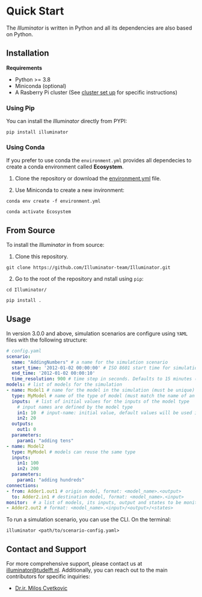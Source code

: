 # Quick Start

The *Illuminator* is written in Python and all its dependencies are also based on Python.

## Installation

**Requirements** 
- Python >= 3.8
- Miniconda (optional)
- A Rasberry Pi cluster (See [cluster set up](cluster-setup.md) for specific instructions)

### Using Pip

You can install the *Illuminator* directly from PYPI:

```shell
pip install illuminator
```

### Using Conda

If you prefer to use conda the `environment.yml` provides all dependecies to create a conda environment called **Ecosystem**.

1. Clone the repository or download the [environment.yml](https://github.com/Illuminator-team/Illuminator/blob/main/environment.yml) file.

2. Use Miniconda to create a new invironment:

```shell
conda env create -f environment.yml

conda activate Ecosystem
```


## From Source

To install the *Illuminator* in from source: 

1. Clone this repository. 

```shell
git clone https://github.com/Illuminator-team/Illuminator.git
```

2. Go to the root of the repository and nstall using `pip`:

```shell
cd Illuminator/

pip install .
```

## Usage

In version 3.0.0 and above, simulation scenarios are configure using `YAML` files with the following structure:

```yaml
# config.yaml
scenario:
  name: "AddingNumbers" # a name for the simulation scenario
  start_time: '2012-01-02 00:00:00' # ISO 8601 start time for simulation
  end_time: '2012-01-02 00:00:10' 
  time_resolution: 900 # time step in seconds. Defaults to 15 minutes (900 s)
models: # list of models for the simulation
- name: Model1 # name for the model in the simulation (must be unique)
  type: MyModel # name of the type of model (must match the name of an existing model)
  inputs:  # list of initial values for the inputs of the model type
    # input names are defined by the model type
    in1: 10  # input-name: initial value, default values will be used if not set. 
    in2: 20
  outputs: 
    out1: 0 
  parameters: 
    param1: "adding tens"
- name: Model2
  type: MyModel # models can reuse the same type
  inputs: 
    in1: 100  
    in2: 200
  parameters: 
    param1: "adding hundreds"
connections:
- from: Adder1.out1 # origin model, format: <model_name>.<output>
  to: Adder2.in1 # destination model, format: <model_name>.<input>
monitor:  # a list of models, its inputs, output and states to be monitored and logged
- Adder2.out2 # format: <model_name>.<input>/<output>/<states>
```

To run a simulation scenario, you can use the CLI. On the terminal:

```shell
illuminator <path/to/scenario-config.yaml>
```


## Contact and Support

For more comprehensive support, please contact us at [illuminator@tudelft.nl](mailto:illuminator@tudelft.nl). Additionally, you can reach out to the main contributors for specific inquiries:
* [Dr.ir. Milos Cvetkovic](mailto:M.Cvetkovic@tudelft.nl)
